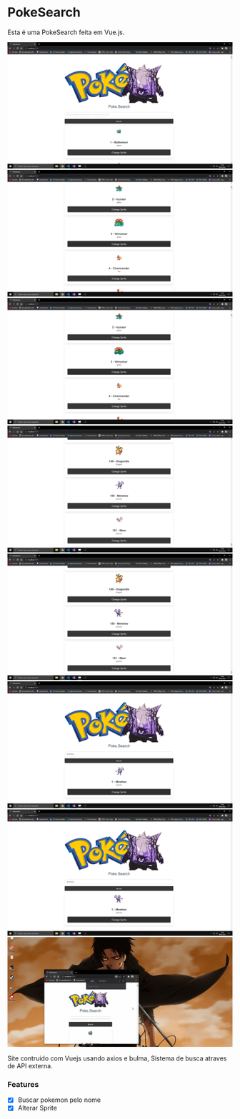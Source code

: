 # PokeSearch

Esta é uma PokeSearch feita em Vue.js.

<img alt="Readme" tittle="Readme" src="./src/assets/1.png">
<img alt="Readme" tittle="Readme" src="./src/assets/2.png">
<img alt="Readme" tittle="Readme" src="./src/assets/3.png">
<img alt="Readme" tittle="Readme" src="./src/assets/4.png">
<img alt="Readme" tittle="Readme" src="./src/assets/5.png">
<img alt="Readme" tittle="Readme" src="./src/assets/6.png">
<img alt="Readme" tittle="Readme" src="./src/assets/7.png">
<img alt="Readme" tittle="Readme" src="./src/assets/gipokemon.gif">

<p>Site contruido com Vuejs usando axios e bulma, Sistema de busca atraves de API externa.<p>

### Features

-   [x] Buscar pokemon pelo nome
-   [x] Alterar Sprite
